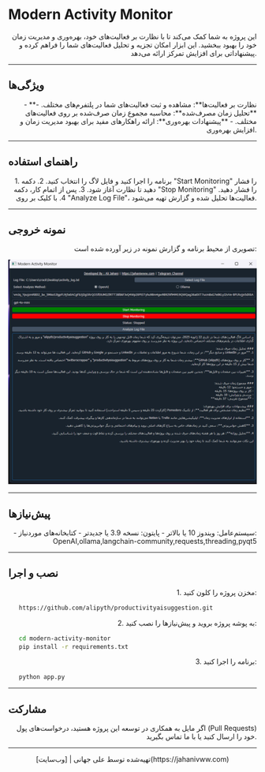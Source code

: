 # Modern Activity Monitor

<p align="right">
این پروژه به شما کمک می‌کند تا با نظارت بر فعالیت‌های خود، بهره‌وری و مدیریت زمان خود را بهبود ببخشید. این ابزار امکان تجزیه و تحلیل فعالیت‌های شما را فراهم کرده و پیشنهاداتی برای افزایش تمرکز ارائه می‌دهد.
</p>

---

## ویژگی‌ها

<p align="right">
- **نظارت بر فعالیت‌ها**: مشاهده و ثبت فعالیت‌های شما در پلتفرم‌های مختلف.
- **تحلیل زمان مصرف‌شده**: محاسبه مجموع زمان صرف‌شده بر روی فعالیت‌های مختلف.
- **پیشنهادات بهره‌وری**: ارائه راهکارهای مفید برای بهبود مدیریت زمان و افزایش بهره‌وری.
</p>

---

## راهنمای استفاده

<p align="right">
1. برنامه را اجرا کنید و فایل لاگ را انتخاب کنید.
2. دکمه "Start Monitoring" را فشار دهید تا نظارت آغاز شود.
3. پس از اتمام کار، دکمه "Stop Monitoring" را فشار دهید.
4. با کلیک بر روی "Analyze Log File"، فعالیت‌ها تحلیل شده و گزارش تهیه می‌شود.
</p>

---

## نمونه خروجی

<p align="right">
تصویری از محیط برنامه و گزارش نمونه در زیر آورده شده است:
</p>

<p align="center">
<img src="demo.png" alt="Modern Activity Monitor Screenshot">
</p>

---

## پیش‌نیازها

<p align="right">
- سیستم‌عامل: ویندوز 10 یا بالاتر
- پایتون: نسخه 3.9 یا جدیدتر
- کتابخانه‌های موردنیاز: OpenAI,ollama,langchain-community,requests,threading,pyqt5
</p>

---

## نصب و اجرا

<p align="right">
1. مخزن پروژه را کلون کنید:</p>

```bash
   https://github.com/alipyth/productivityaisuggestion.git
```

<p align="right">
2. به پوشه پروژه بروید و پیش‌نیازها را نصب کنید:</p>

```bash
   cd modern-activity-monitor
   pip install -r requirements.txt
```

<p align="right">
3. برنامه را اجرا کنید:</p>

```bash
   python app.py
```

---

## مشارکت

<p align="right">
اگر مایل به همکاری در توسعه این پروژه هستید، درخواست‌های پول (Pull Requests) خود را ارسال کنید یا با ما تماس بگیرید.
</p>

---

<p align="center">تهیه‌شده توسط علی جهانی | [وب‌سایت](https://jahanivww.com)</p>
